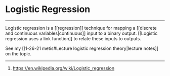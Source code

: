 # Logistic Regression
---
Logistic regression is a [[regression]] technique for mapping a [[discrete and continuous variables|continuous]] input to a binary output. [[Logistic regression uses a link function]] to relate these inputs to outputs. 

See my [[1-26-21 metis#Lecture logistic regression theory|lecture notes]] on the topic.

---
1. https://en.wikipedia.org/wiki/Logistic_regression